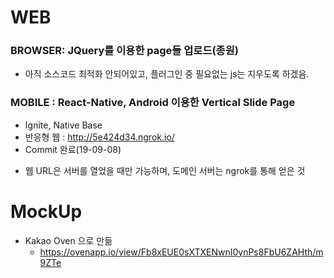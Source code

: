 # WEB
### BROWSER: JQuery를 이용한 page들 업로드(종원)
  - 아직 소스코드 최적화 안되어있고, 플러그인 중 필요없는 js는 지우도록 하겠음. 

  
### MOBILE : React-Native, Android 이용한 Vertical Slide Page
  - Ignite, Native Base
  - 반응형 웹 : http://5e424d34.ngrok.io/
  - Commit 완료(19-09-08)

* 웹 URL은 서버를 열었을 때만 가능하며, 도메인 서버는 ngrok를 통해 얻은 것

# MockUp
- Kakao Oven 으로 만듦
  - https://ovenapp.io/view/Fb8xEUE0sXTXENwnI0ynPs8FbU6ZAHth/m9ZTe
